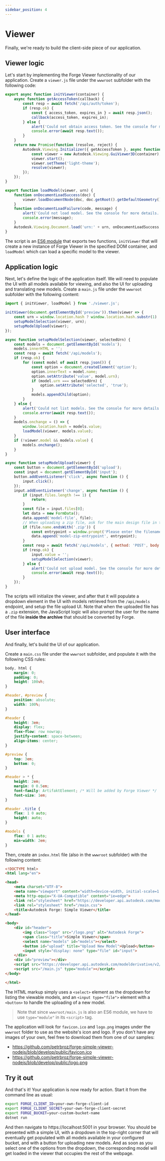 ```yaml
---
sidebar_position: 4
---
```


# Viewer

Finally, we're ready to build the client-side piece of our application.

## Viewer logic

Let's start by implementing the Forge Viewer functionality of our application.
Create a `viewer.js` file under the `wwwroot` subfolder with the following code:

```js title="wwwroot/viewer.js"
export async function initViewer(container) {
    async function getAccessToken(callback) {
        const resp = await fetch('/api/auth/token');
        if (resp.ok) {
            const { access_token, expires_in } = await resp.json();
            callback(access_token, expires_in);
        } else {
            alert('Could not obtain access token. See the console for more details.');
            console.error(await resp.text());
        }
    }
    return new Promise(function (resolve, reject) {
        Autodesk.Viewing.Initializer({ getAccessToken }, async function () {
            const viewer = new Autodesk.Viewing.GuiViewer3D(container);
            viewer.start();
            viewer.setTheme('light-theme');
            resolve(viewer);
        });
    });
}

export function loadModel(viewer, urn) {
    function onDocumentLoadSuccess(doc) {
        viewer.loadDocumentNode(doc, doc.getRoot().getDefaultGeometry());
    }
    function onDocumentLoadFailure(code, message) {
        alert('Could not load model. See the console for more details.');
        console.error(message);
    }
    Autodesk.Viewing.Document.load('urn:' + urn, onDocumentLoadSuccess, onDocumentLoadFailure);
}
```

The script is an [ES6 module](https://developer.mozilla.org/en-US/docs/Web/JavaScript/Guide/Modules)
that exports two functions, `initViewer` that will create a new instance of Forge Viewer
in the specified DOM container, and `loadModel` which can load a specific model to the viewer.

## Application logic

Next, let's define the logic of the application itself. We will need to populate
the UI with all models available for viewing, and also the UI for uploading and
translating new models. Create a `main.js` file under the `wwwroot` subfolder with
the following content:

```js title="wwwroot/main.js"
import { initViewer, loadModel } from './viewer.js';

initViewer(document.getElementById('preview')).then(viewer => {
    const urn = window.location.hash ? window.location.hash.substr(1) : null;
    setupModelSelection(viewer, urn);
    setupModelUpload(viewer);
});

async function setupModelSelection(viewer, selectedUrn) {
    const models = document.getElementById('models');
    models.innerHTML = '';
    const resp = await fetch('/api/models');
    if (resp.ok) {
        for (const model of await resp.json()) {
            const option = document.createElement('option');
            option.innerText = model.name;
            option.setAttribute('value', model.urn);
            if (model.urn === selectedUrn) {
                option.setAttribute('selected', 'true');
            }
            models.appendChild(option);
        }
    } else {
        alert('Could not list models. See the console for more details.');
        console.error(await resp.text());
    }
    models.onchange = () => {
        window.location.hash = models.value;
        loadModel(viewer, models.value);
    }
    if (!viewer.model && models.value) {
        models.onchange();
    }
}

async function setupModelUpload(viewer) {
    const button = document.getElementById('upload');
    const input = document.getElementById('input');
    button.addEventListener('click', async function () {
        input.click();
    });
    input.addEventListener('change', async function () {
        if (input.files.length !== 1) {
            return;
        }
        const file = input.files[0];
        let data = new FormData();
        data.append('model-file', file);
        // When uploading a zip file, ask for the main design file in the archive
        if (file.name.endsWith('.zip')) {
            const entrypoint = window.prompt('Please enter the filename of the main design inside the archive.');
            data.append('model-zip-entrypoint', entrypoint);
        }
        const resp = await fetch('/api/models', { method: 'POST', body: data });
        if (resp.ok) {
            input.value = '';
            setupModelSelection(viewer);
        } else {
            alert('Could not upload model. See the console for more details.');
            console.error(await resp.text());
        }
    });
}
```

The scripts will initialize the viewer, and after that it will populate a dropdown element
in the UI with models retrieved from the `/api/models` endpoint, and setup the file upload UI.
Note that when the uploaded file has a `.zip` extension, the JavaScript logic will also prompt
the user for the name of the file **inside the archive** that should be converted by Forge.

## User interface

And finally, let's build the UI of our application.

Create a `main.css` file under the `wwwroot` subfolder, and populate it with the following
CSS rules:

```css title="wwwroot/main.css"
body, html {
    margin: 0;
    padding: 0;
    height: 100vh;
}

#header, #preview {
    position: absolute;
    width: 100%;
}

#header {
    height: 3em;
    display: flex;
    flex-flow: row nowrap;
    justify-content: space-between;
    align-items: center;
}

#preview {
    top: 3em;
    bottom: 0;
}

#header > * {
    height: 2em;
    margin: 0 0.5em;
    font-family: ArtifaktElement; /* Will be added by Forge Viewer */
    font-size: 1em;
}

#header .title {
    flex: 1 0 auto;
    height: auto;
}

#models {
    flex: 0 1 auto;
    min-width: 2em;
}
```

Then, create an `index.html` file (also in the `wwwroot` subfolder) with the following content:

```html title="wwwroot/index.html"
<!DOCTYPE html>
<html lang="en">

<head>
    <meta charset="UTF-8">
    <meta name="viewport" content="width=device-width, initial-scale=1.0">
    <meta http-equiv="X-UA-Compatible" content="ie=edge">
    <link rel="stylesheet" href="https://developer.api.autodesk.com/modelderivative/v2/viewers/7.*/style.css">
    <link rel="stylesheet" href="/main.css">
    <title>Autodesk Forge: Simple Viewer</title>
</head>

<body>
    <div id="header">
        <img class="logo" src="/logo.png" alt="Autodesk Forge">
        <span class="title">Simple Viewer</span>
        <select name="models" id="models"></select>
        <button id="upload" title="Upload New Model">Upload</button>
        <input style="display: none" type="file" id="input">
    </div>
    <div id="preview"></div>
    <script src="https://developer.api.autodesk.com/modelderivative/v2/viewers/7.*/viewer3D.js"></script>
    <script src="/main.js" type="module"></script>
</body>

</html>
```

The HTML markup simply uses a `<select>` element as the dropdown for listing the viewable models,
and an `<input type="file">` element with a `<button>` to handle the uploading of a new model.

> Note that since `wwwroot/main.js` is also an ES6 module, we have to use `type="module"`
> in its `<script>` tag.

The application will look for `favicon.ico` and `logo.png` images under the `wwwroot` folder to use
as the website's icon and logo. If you don't have any images of your own, feel free to download
them from one of our samples:

- https://github.com/petrbroz/forge-simple-viewer-nodejs/blob/develop/public/favicon.ico
- https://github.com/petrbroz/forge-simple-viewer-nodejs/blob/develop/public/logo.png

## Try it out

And that's it! Your application is now ready for action. Start it from the command line as usual:

```bash
export FORGE_CLIENT_ID=your-own-forge-client-id
export FORGE_CLIENT_SECRET=your-own-forge-client-secret
export FORGE_BUCKET=your-custom-bucket-name
dotnet run
```

And then navigate to https://localhost:5001 in your browser. You should be presented with a simple UI,
with a dropdown in the top-right corner that will eventually get populated with all models available
in your configured bucket, and with a button for uploading new models. And as soon as you select one
of the options from the dropdown, the corresponding model will get loaded in the viewer that occupies
the rest of the webpage.
